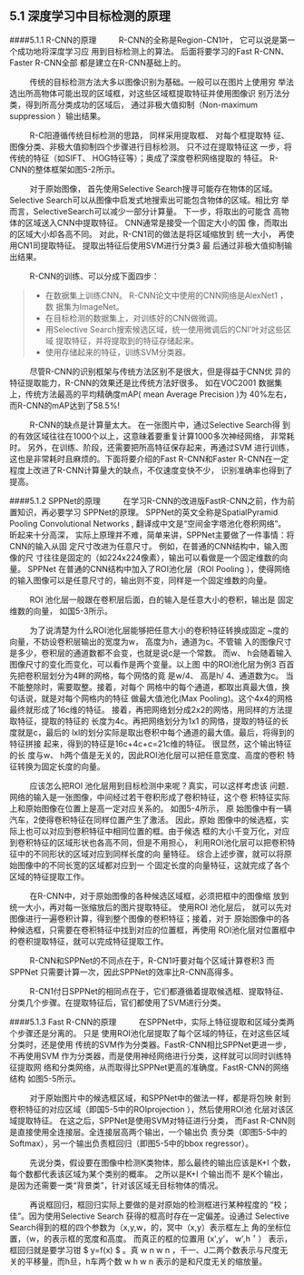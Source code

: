 ## 5.1 深度学习中目标检测的原理
####5.1.1  R-CNN的原理
&nbsp;&nbsp;&nbsp;&nbsp;&nbsp;&nbsp;&nbsp;&nbsp;
R-CNN的全称是Region-CN1叶， 它可以说是第一个成功地将深度学习应
用到目标检测上的算法。 后面将要学习的Fast R-CNN、 Faster R-CNN全部
都是建立在R-CNN基础上的。 
 
 &nbsp;&nbsp;&nbsp;&nbsp;&nbsp;&nbsp;&nbsp;&nbsp;
传统的目标检测方法大多以图像识别为基础。一般可以在图片上使用穷
举法选出所高物体可能出现的区域框，对这些区域框提取特征并使用图像识
别万法分类，得到所高分类成功的区域后， 通过非极大值抑制（Non-maximum 
suppression ）输出结果。 
 
 &nbsp;&nbsp;&nbsp;&nbsp;&nbsp;&nbsp;&nbsp;&nbsp;
R-C阳遵循传统目标检测的思路， 同样采用提取框、 对每个框提取特
征、 图像分类、非极大值抑制四个步骤进行目标检测。 只不过在提取特征这
一步，将传统的特征（如SIFT、 HOG特征等）；奥成了深度卷积网络提取的
特征。 R-CNN的整体框架如图5-2所示。

 &nbsp;&nbsp;&nbsp;&nbsp;&nbsp;&nbsp;&nbsp;&nbsp;
对于原始图像， 首先使用Selective Search搜寻可能存在物体的区域。
Selective Search可以从图像中启发式地搜索出可能包含物体的区域。相比穷
举而言，SelectiveSearch可以减少一部分计算量。 下一步，将取出的可能含
高物体的区域送入CNN中提取特征。 CNN通常是接受一个固定大小的国
像，而取出的区域大小却各高不同。 对此，R-CN1司的做法是将区域缩放到
统一大小， 再使用CN1司提取特征。 提取出特征后使用SVM进行分类3 最
后通过非极大值抑制输出结果。

 &nbsp;&nbsp;&nbsp;&nbsp;&nbsp;&nbsp;&nbsp;&nbsp;
R-CNN的训练、可以分成下面四步：
> * 在数据集上训练CNN。 R-CNN论文中使用的CNN网络是AlexNet1 ，数
 据集为ImageNet。
> * 在目标检测的数据集上，对训练好的CNN做微调。
> * 用Selective Search搜索候选区域，统一使用微调后的CNl'叶对这些区域
提取特征，并将提取到的特征存储起来。
> * 使用存储起来的特征，训练SVM分类器。

 &nbsp;&nbsp;&nbsp;&nbsp;&nbsp;&nbsp;&nbsp;&nbsp;
尽管R-CNN的识别框架与传统方法区别不是很大，但是得益于CNN优
异的特征提取能力，R-CNN的效果还是比传统方法好很多。 如在VOC2001 
数据集上，传统方法最高的平均精确度mAP( mean Average Precision )为
40%左右，而R-CNN的mAP达到了58.5%!

 &nbsp;&nbsp;&nbsp;&nbsp;&nbsp;&nbsp;&nbsp;&nbsp;
R-CNN的缺点是计算量太大。 在一张图片中，通过Selective Search得
到的有效区域往往在1000个以上，这意昧着要重复计算1000多次神经网络，
非常耗时。 另外，在训练、阶段，还需要把所高特征保存起来，再通过SVM
进行训练，这也是非常耗时且麻烦的。下面将要介绍的Fast R-CNN和Faster
R-CNN在一定程度上改进了R-CNN计算量大的缺点，不仅速度变快不少，
识别准确率也得到了提高。

####5.1.2  SPPNet的原理
&nbsp;&nbsp;&nbsp;&nbsp;&nbsp;&nbsp;&nbsp;&nbsp;
在学习R-CNN的改进版FastR-CNN之前，作为前置知识，再必要学习
SPPNet的原理。 SPPNet的英文全称是SpatialPyramid Pooling Convolutional 
Networks , 翻译成中文是“空间金字塔池化卷积网络”。 昕起来十分高深，
实际上原理并不难，简单来讲，SPPNet主要做了一件事情：将CNN的输入从固
定尺寸改进为任意尺寸。 例如，在普通的CNN结构中，输入图像的尺
寸往往是固定的（如224x224像素），输出可以看做是一个固定维数的向量。
SPPNet 在普通的CNN结构中加入了ROI池化层（ROI Pooling ），使得网络
的输入图像可以是任意尺寸的，输出则不变，同样是一个固定维数的向量。

&nbsp;&nbsp;&nbsp;&nbsp;&nbsp;&nbsp;&nbsp;&nbsp;
ROI 池化层一般跟在卷积层后面，白的输入是任意大小的卷积，输出是
固定维数的向量， 如国5-3所示。

&nbsp;&nbsp;&nbsp;&nbsp;&nbsp;&nbsp;&nbsp;&nbsp;
为了说清楚为什么ROI池化层能够把任意大小的卷积特征转换成固定
~度的向量，不妨设卷积层输出的宽度为w， 高度为h，通道为c。不管输
入的图像尺寸是多少，卷积层的通道数都不会变，也就是说c是一个常数。
而w、 h会随着输入图像尺寸的变化而变化，可以看作是两个变量。以上图
中的ROI池化层为例3 百首先把卷积层划分为4畔的网格，每个网恪的竟
是w/4、 高是h/ 4、通道数为c。 当不能整除时，需要取整。接着，对每个
网格中的每个通道，都取出真最大值，换句话说，就是对每个网格内的特征
做最大值池化(Max Pooling)。这个4x4的网格最终就形成了16c维的特征。
接着，再把网络划分成2x2的网恪，用同样的方法提取特征，提取的特征的
长度为4c。再把网络划分为1x1 的网恪，提取的特征的长度就是c，最后的
lxl的划分实际是取出卷积中每个通道的最大值。最后，将得到的特征拼接
起来，得到的特征是16c+4c+c=21c维的特征。 很显然，这个输出特征的长
度与w、 h两个值是无关的，因此ROI池化层可以把任意宽度、高度的卷积
特征转换为固定长度的向量。

&nbsp;&nbsp;&nbsp;&nbsp;&nbsp;&nbsp;&nbsp;&nbsp;
应该怎么把ROI 池化层用到目标检测中来呢？真实，可以这样考虑该
问题．网络的输入是一张图像，中间经过若干卷积形成了卷积特征，这个卷
积特征实际上和原始图像在位置上是高一定对应关系的。 如图5-4所示， 原
始图像中有一辆汽车，2使得卷积特征在同样位置产生了激活。 因此，原始
图像中的候选框，实际上也可以对应到卷积特征中相同位置的框。由于候选
框的大小千变万化，对应到卷积特征的区域形状也各高不同，但是不用担心，
利用ROI池化层可以把卷积特征中的不同形状的区域对应到同样长度的向
量特征。 综合上述步骤，就可以将原始图像中的不同长宽的区域都对应到一
个固定长度的向量特征，这就完成了各个区域的特征提取工作。

&nbsp;&nbsp;&nbsp;&nbsp;&nbsp;&nbsp;&nbsp;&nbsp;
在R-CNN中，对于原始图像的各种候选区域框，必须把框中的图像缩
放到统一大小，再对每一张缩放后的图片提取特征。 使用ROI 池化层后，
就可以先对图像进行一遍卷积计算，得到整个图像的卷积特征；接着，对于
原始图像中的各种候选框，只需要在卷积特征中找到对应的位置框，再使用
ROI池化层对位置框中的卷积提取特征，就可以完成特征提取工作。

&nbsp;&nbsp;&nbsp;&nbsp;&nbsp;&nbsp;&nbsp;&nbsp;
R-CNN和SPPNet的不同点在于，R-CN1吁要对每个区域计算卷积3 而
SPPNet 只需要计算一次，因此SPPNet的效率比R-CNN高得多。

&nbsp;&nbsp;&nbsp;&nbsp;&nbsp;&nbsp;&nbsp;&nbsp;
R-CN1付日SPPNet的相同点在于，它们都遵循着提取候选框、提取特征、
分类几个步骤。在提取特征后，官们都使用了SVM进行分类。

####5.1.3  Fast R-CNN的原理
&nbsp;&nbsp;&nbsp;&nbsp;&nbsp;&nbsp;&nbsp;&nbsp;
在SPPNet中，实际上特征提取和区域分类两个步骤还是分离的。 只是
使用ROI池化层提取了每个区域的特征，在对这些区域分类时，还是使用
传统的SVM作为分类器。FastR-CNN相比SPPNet更进一步，不再使用SVM
作为分类器，而是使用神经网络进行分类，这样就可以同时训练特征提取网
络和分类网络，从而取得比SPPNet更高的准确度。FastR-CNN的网络结构
如图5-5所示。

&nbsp;&nbsp;&nbsp;&nbsp;&nbsp;&nbsp;&nbsp;&nbsp;
对于原始图片中的候选框区域，和SPPNet中的做法一样，都是将包映
射到卷积特征的对应区域（即国5-5中的ROIprojection ），然后使用ROI池
化层对该区域提取特征。 在这之后，SPPNet是使用SVM对特征进行分类，
而Fast R-CNN则是直接使用全连接层。全连接层高两个输出，一个输出负
责分类（即图5-5中的Softmax），另一个输出负责框回归（即图5-5中的bbox regressor）。

&nbsp;&nbsp;&nbsp;&nbsp;&nbsp;&nbsp;&nbsp;&nbsp;
先说分类，假设要在图像中检测K类物体，那么最终的输出应该是K+I
个数，每个数都代表该区域为某个类别的概率。 之所以是K+I 个输出而不
是K个输出，是因为还需要一类“背景类”，针对该区域无目标物体的情况。

&nbsp;&nbsp;&nbsp;&nbsp;&nbsp;&nbsp;&nbsp;&nbsp;
再说框回归，框回归实际上要做的是对原始的检测框进行某种程度的
“校；佳”。因为使用Selective Search 获得的框高时存在一定偏差。设通过
Selective Search得到的框的四个参数为（x,y,w，的，冥中（x,y）表示框左上
角的坐标位置，（w，的表示框的宽度和高度。 而真正的框的位置用
(x',y’， w',h＇） 表示，框回归就是要学习钳
$ y=f(x) $
。真 w  n  w  n 
，千一、J二两个数表示与尺度无关的平移量，而h旦，h车两个数
w  h  w  n 
表示的是和尺度无关的缩放量。